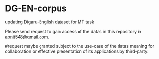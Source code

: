 # DG-EN-corpus
updating Digaru-English dataset for MT task

Please send request to gain access of the datas in this repository in apnit548@gmail.com.

#request maybe granted subject to the use-case of the datas meaning for collaboration or effective presentation of its applications by third-party.
